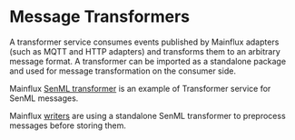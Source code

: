 # Message Transformers

A transformer service consumes events published by Mainflux adapters (such as MQTT and HTTP adapters) and transforms them to an arbitrary message format. A transformer can be imported as a standalone package and used for message transformation on the consumer side.

Mainflux [SenML transformer](transformer) is an example of Transformer service for SenML messages.

Mainflux [writers](writers) are using a standalone SenML transformer to preprocess messages before storing them.

[transformers]: https://github.com/mainflux/mainflux/tree/master/transformers/senml
[writers]: https://github.com/mainflux/mainflux/tree/master/writers
